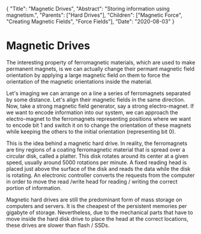 {
    "Title": "Magnetic Drives",
    "Abstract": "Storing information using magnetism.",
    "Parents": ["Hard Drives"],
    "Children": ["Magnetic Force", "Creating Magnetic Fields", "Force Fields"],
    "Date": "2020-08-03"
}

# Magnetic Drives

The interesting property of ferromagnetic materials, which are used to make permanent magnets, is we can actually change their permant magnetic field orientation by applying a large magnetic field on them to force the orientation of the magnetic orientations inside the material.

Let's imaging we can arrange on a line a series of ferromagnets separated by some distance. Let's align their magnetic fields in the same direction. Now, take a strong magnetic field generator, say a strong electro-magnet. If we want to encode information into our system, we can approach the electro-magnet to the ferromagnets representing positions where we want to encode bit 1 and switch it on to change the orientation of these magnets while keeping the others to the initial orientation (representing bit 0).

This is the idea behind a magnetic hard drive. In reality, the ferromagnets are tiny regions of a coating ferromagnetic material that is spread over a circular disk, called a platter. This disk rotates around its center at a given speed, usually around 5000 rotations per minute. A fixed reading head is placed just above the surface of the disk and reads the data while the disk is rotating. An electronic controller converts the requests from the computer in order to move the read /write head for reading / writing the correct portion of information.

Magnetic hard drives are still the predominant form of mass storage on computers and servers. It is the cheapest of the persistent memories per gigabyte of storage. Nevertheless, due to the mechanical parts that have to move inside the hard disk drive to place the head at the correct locations, these drives are slower than flash / SSDs.